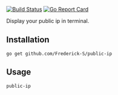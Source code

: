 [![Build Status](https://travis-ci.org/Frederick-S/public-ip.svg?branch=master)](https://travis-ci.org/Frederick-S/public-ip) [![Go Report Card](https://goreportcard.com/badge/github.com/Frederick-S/public-ip)](https://goreportcard.com/report/github.com/Frederick-S/public-ip)

Display your public ip in terminal.

## Installation
```
go get github.com/Frederick-S/public-ip
```

## Usage
```
public-ip
```

